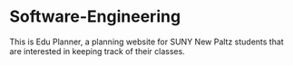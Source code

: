 # Software-Engineering

This is Edu Planner, a planning website for SUNY New Paltz students that are interested in keeping track of their classes.
